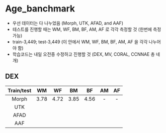 # Age_banchmark
* 우선 데이터는 다 나누었음 (Morph, UTK, AFAD, and AAF)
* 테스트를 진행할 때는 WM, WF, BM, BF, AM, AF 로 각각 측정할 것 (한번에 측정 가능)
* train-3,449; test-3,449 (이 안에서 WM, WF, BM, BF, AM, AF 을 각각 나누어야 함)
* 학습코드는 내일 오전중 수정하고 진행할 것 (DEX, MV, CORAL, CCNNAE 총 네개)

## DEX
| Train/test |  WM  |  WF  |  BM  |  BF  |  AM  |  AF  |
| :--------: | :--: | :--: | :--: | :--: | :--: | :--: |
|   Morph    | 3.78 | 4.72 | 3.85 | 4.56 |  -   |  -   |
|    UTK     |      |      |      |      |      |      |
|    AFAD    |      |      |      |      |      |      |
|    AAF     |      |      |      |      |      |      |



